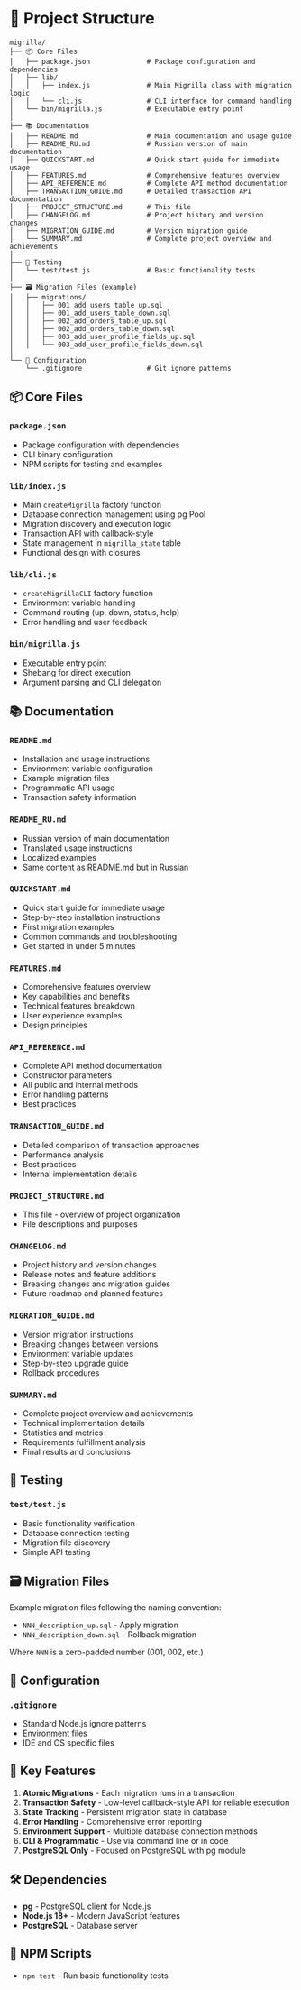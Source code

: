 # 📁 Project Structure

```
migrilla/
├── 📦 Core Files
│   ├── package.json              # Package configuration and dependencies
│   ├── lib/
│   │   ├── index.js              # Main Migrilla class with migration logic
│   │   └── cli.js                # CLI interface for command handling
│   └── bin/migrilla.js           # Executable entry point
│
├── 📚 Documentation
│   ├── README.md                 # Main documentation and usage guide
│   ├── README_RU.md              # Russian version of main documentation
│   ├── QUICKSTART.md             # Quick start guide for immediate usage
│   ├── FEATURES.md               # Comprehensive features overview
│   ├── API_REFERENCE.md          # Complete API method documentation
│   ├── TRANSACTION_GUIDE.md      # Detailed transaction API documentation
│   ├── PROJECT_STRUCTURE.md      # This file
│   ├── CHANGELOG.md              # Project history and version changes
│   ├── MIGRATION_GUIDE.md        # Version migration guide
│   └── SUMMARY.md                # Complete project overview and achievements
│
├── 🧪 Testing
│   └── test/test.js              # Basic functionality tests
│
├── 🗃️ Migration Files (example)
│   ├── migrations/
│   │   ├── 001_add_users_table_up.sql
│   │   ├── 001_add_users_table_down.sql
│   │   ├── 002_add_orders_table_up.sql
│   │   ├── 002_add_orders_table_down.sql
│   │   ├── 003_add_user_profile_fields_up.sql
│   │   └── 003_add_user_profile_fields_down.sql
│
└── 🔧 Configuration
    └── .gitignore                # Git ignore patterns
```

## 📦 Core Files

### `package.json`
- Package configuration with dependencies
- CLI binary configuration
- NPM scripts for testing and examples

### `lib/index.js`
- Main `createMigrilla` factory function
- Database connection management using pg Pool
- Migration discovery and execution logic
- Transaction API with callback-style
- State management in `migrilla_state` table
- Functional design with closures

### `lib/cli.js`
- `createMigrillaCLI` factory function
- Environment variable handling
- Command routing (up, down, status, help)
- Error handling and user feedback

### `bin/migrilla.js`
- Executable entry point
- Shebang for direct execution
- Argument parsing and CLI delegation

## 📚 Documentation

### `README.md`
- Installation and usage instructions
- Environment variable configuration
- Example migration files
- Programmatic API usage
- Transaction safety information

### `README_RU.md`
- Russian version of main documentation
- Translated usage instructions
- Localized examples
- Same content as README.md but in Russian

### `QUICKSTART.md`
- Quick start guide for immediate usage
- Step-by-step installation instructions
- First migration examples
- Common commands and troubleshooting
- Get started in under 5 minutes

### `FEATURES.md`
- Comprehensive features overview
- Key capabilities and benefits
- Technical features breakdown
- User experience examples
- Design principles

### `API_REFERENCE.md`
- Complete API method documentation
- Constructor parameters
- All public and internal methods
- Error handling patterns
- Best practices

### `TRANSACTION_GUIDE.md`
- Detailed comparison of transaction approaches
- Performance analysis
- Best practices
- Internal implementation details

### `PROJECT_STRUCTURE.md`
- This file - overview of project organization
- File descriptions and purposes

### `CHANGELOG.md`
- Project history and version changes
- Release notes and feature additions
- Breaking changes and migration guides
- Future roadmap and planned features

### `MIGRATION_GUIDE.md`
- Version migration instructions
- Breaking changes between versions
- Environment variable updates
- Step-by-step upgrade guide
- Rollback procedures

### `SUMMARY.md`
- Complete project overview and achievements
- Technical implementation details
- Statistics and metrics
- Requirements fulfillment analysis
- Final results and conclusions

## 🧪 Testing

### `test/test.js`
- Basic functionality verification
- Database connection testing
- Migration file discovery
- Simple API testing

## 🗃️ Migration Files

Example migration files following the naming convention:
- `NNN_description_up.sql` - Apply migration
- `NNN_description_down.sql` - Rollback migration

Where `NNN` is a zero-padded number (001, 002, etc.)

## 🔧 Configuration

### `.gitignore`
- Standard Node.js ignore patterns
- Environment files
- IDE and OS specific files

## 🚀 Key Features

1. **Atomic Migrations** - Each migration runs in a transaction
2. **Transaction Safety** - Low-level callback-style API for reliable execution
3. **State Tracking** - Persistent migration state in database
4. **Error Handling** - Comprehensive error reporting
5. **Environment Support** - Multiple database connection methods
6. **CLI & Programmatic** - Use via command line or in code
7. **PostgreSQL Only** - Focused on PostgreSQL with pg module

## 🛠️ Dependencies

- **pg** - PostgreSQL client for Node.js
- **Node.js 18+** - Modern JavaScript features
- **PostgreSQL** - Database server

## 📝 NPM Scripts

- `npm test` - Run basic functionality tests 